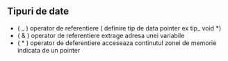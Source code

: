## Tipuri de date

- ( _ ) operator de referentiere ( definire tip de data pointer ex tip_ void \*)
- ( & ) operator de referentiere extrage adresa unei variabile
- ( \* ) operator de deferentiere acceseaza continutul zonei de memorie indicata de un pointer
